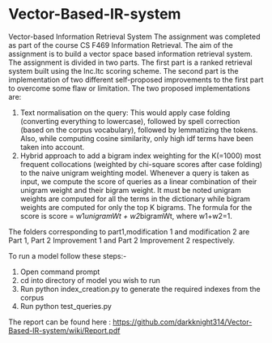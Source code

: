 # Vector-Based-IR-system
Vector-based Information Retrieval System
The assignment was completed as part of the course CS F469 Information Retrieval. The aim of the assignment is to build a vector space based information retrieval system. The assignment is divided in two parts. The first part is a ranked retrieval system built using the lnc.ltc scoring scheme. The second part is the implementation of two different self-proposed improvements to the first part to overcome some flaw or limitation. The two proposed implementations are:
1.  Text normalisation on the query: This would apply case folding (converting everything to lowercase), followed by spell correction (based on the corpus vocabulary), followed by lemmatizing the tokens. Also, while computing cosine similarity, only high idf terms have been taken into account.
2. Hybrid approach to add a bigram index weighting for the K(=1000) most frequent collocations (weighted by chi-square scores after case folding) to the naive unigram weighting model. Whenever a query is taken as input, we compute the score of queries as a linear combination of their unigram weight and their bigram weight. It must be noted unigram weights are computed for all the terms in the dictionary while bigram weights are computed for only the top K bigrams. The formula for the score is score = w1*unigramWt + w2*bigramWt, where w1+w2=1.

The folders corresponding to part1,modification 1 and modification 2 are Part 1, Part 2 Improvement 1 and Part 2 Improvement 2 respectively. 


To run a model follow these steps:-
1. Open command prompt
2. cd into directory of model you wish to run
3. Run python index_creation.py to generate the required indexes from the corpus
4. Run python test_queries.py 

The report can be found here : https://github.com/darkknight314/Vector-Based-IR-system/wiki/Report.pdf

